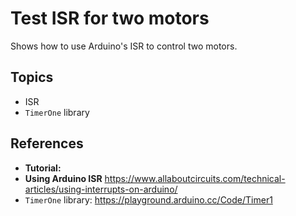 
# Test ISR for two motors

Shows how to use Arduino's ISR to control two motors.

## Topics

- ISR
- ```TimerOne``` library


## References

- **Tutorial:** 
- **Using Arduino ISR** https://www.allaboutcircuits.com/technical-articles/using-interrupts-on-arduino/
- ```TimerOne``` library: https://playground.arduino.cc/Code/Timer1


